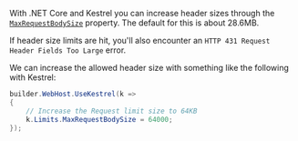 With .NET Core and Kestrel you can increase header sizes through the [`MaxRequestBodySize`](https://docs.microsoft.com/en-us/dotnet/api/microsoft.aspnetcore.server.kestrel.core.kestrelserverlimits.maxrequestbodysize?view=aspnetcore-6.0) property. The default for this is about 28.6MB.

If header size limits are hit, you'll also encounter an `HTTP 431 Request Header Fields Too Large` error.

We can increase the allowed header size with something like the following with Kestrel:

```c#
builder.WebHost.UseKestrel(k => 
{
    // Increase the Request limit size to 64KB
    k.Limits.MaxRequestBodySize = 64000;
});
```
